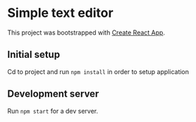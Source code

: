 # Simple text editor
This project was bootstrapped with [Create React App](https://github.com/facebookincubator/create-react-app).

## Initial setup
Cd to project and run `npm install` in order to setup application

## Development server
Run `npm start` for a dev server.
